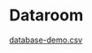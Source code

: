 # Dataroom
[database-demo.csv](https://github.com/MohamedFekryyy/Dataroom/files/12910505/database-demo.csv)
